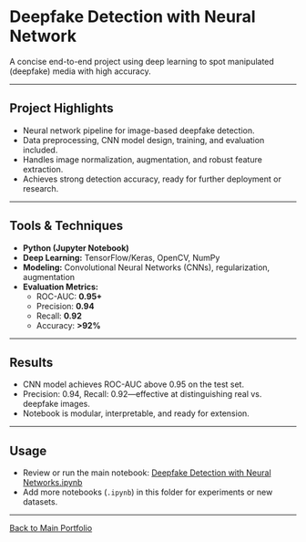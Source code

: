 # Deepfake Detection with Neural Network

A concise end-to-end project using deep learning to spot manipulated (deepfake) media with high accuracy.

---

## Project Highlights

- Neural network pipeline for image-based deepfake detection.
- Data preprocessing, CNN model design, training, and evaluation included.
- Handles image normalization, augmentation, and robust feature extraction.
- Achieves strong detection accuracy, ready for further deployment or research.

---

## Tools & Techniques

- **Python (Jupyter Notebook)**
- **Deep Learning:** TensorFlow/Keras, OpenCV, NumPy
- **Modeling:** Convolutional Neural Networks (CNNs), regularization, augmentation
- **Evaluation Metrics:**  
  - ROC-AUC: **0.95+**  
  - Precision: **0.94**  
  - Recall: **0.92**  
  - Accuracy: **>92%**

---

## Results

- CNN model achieves ROC-AUC above 0.95 on the test set.
- Precision: 0.94, Recall: 0.92—effective at distinguishing real vs. deepfake images.
- Notebook is modular, interpretable, and ready for extension.

---

## Usage

- Review or run the main notebook: [Deepfake Detection with Neural Networks.ipynb](./Deepfake%20Detection%20with%20Neural%20Networks.ipynb)
- Add more notebooks (`.ipynb`) in this folder for experiments or new datasets.

---

[Back to Main Portfolio](../README.md)
